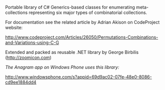 Portable library of C# Generics-based classes for enumerating meta-collections representing six major types of combinatorial collections.

For documentation see the related article by Adrian Akison on CodeProject website:

http://www.codeproject.com/Articles/26050/Permutations-Combinations-and-Variations-using-C-G


Extended and packed as reusable .NET library by George Birbilis (http://zoomicon.com)


*The Anagram app on Windows Phone uses this library:*

http://www.windowsphone.com/s?appid=69d9ac02-07fe-48e0-8086-cd9ee1884dd4



